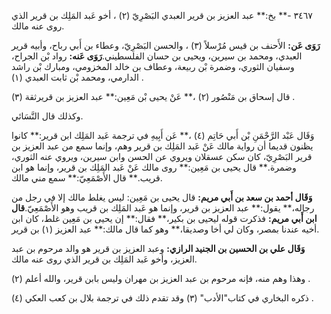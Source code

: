 ٣٤٦٧ -** بخ:** عبد العزيز بن قرير العبدي البَصْرِيّ (٢) ، أخو عَبد المَلِك بن قرير الذي روى عنه مالك.

**رَوَى عَن:** الأَحنف بن قيس مُرْسلاً (٣) ، والحسن البَصْرِيّ، وعطاء بن أَبي رباح، وأبيه قرير العبدي، ومحمد بن سيرين، ويحيى بن حسان الفلسطيني.**رَوَى عَنه:** رواد بْن الجراح، وسفيان الثوري، وضمرة بْن ربيعة، وعطاف بن خالد المخزومي، ومبارك بْن راشد الدارمي، ومحمد بْن ثابت العبدي (١) .

قال إسحاق بن مَنْصُور (٢) ،** عَنْ يحيى بْن مَعِين:** عبد العزيز بن قريرثقة (٣) .

وكذلك قال النَّسَائي.

وَقَال عَبْد الرَّحْمَنِ بْن أَبي حَاتِم (٤) ،** عَن أَبِيهِ في ترجمة عَبد المَلِك ابن قرير:** كانوا يظنون قديما أن رواية مالك عَنْ عَبد المَلِك بن قرير وهم، وإنما سمع من عبد العزيز بن قرير البَصْرِيّ، كان سكن عسقلان ويروي عن الحسن وابن سيرين، ويروي عنه الثوري، وضمرة.** قال يحيى بن مَعِين:** روى مالك عَنْ عَبد المَلِك بن قرير، وإنما هو ابن قريب.** قال الأَصْمَعِيّ:** سمع مني مالك.

**وَقَال أحمد بن سعد بن أَبي مريم:** قال يحيى بن مَعِين: ليس يغلط مالك إلا في رجل من رجاله،** يقول:** عبد العزيز بن قرير، وإنما هو عَبد المَلِك بن قريب وهو الأَصْمَعِيّ.**قال ابن أَبي مريم:** فذكرت قوله ليحيى بن بكير،** فقال:** إن يحيى بن مَعِين غلط، كان ابن أخيه عندنا بمصر، وكان لي أخا وصديقا،** وهو كما قال مالك:** عبد العزيز (١) بن قرير.

**وَقَال علي بن الحسين بن الجنيد الرازي:** وعبد العزيز بن قرير هو والد مرحوم بن عبد العزيز، وأخو عَبد المَلِك بن قرير الذي روى عنه مالك.

وهذا وهم منه، فإنه مرحوم بن عبد العزيز بن مهران وليس بابن قرير، والله أعلم (٢) .

ذكره البخاري في كتاب"الأدب" (٣) وقد تقدم ذلك في ترجمة بلال بن كعب العكي (٤) .